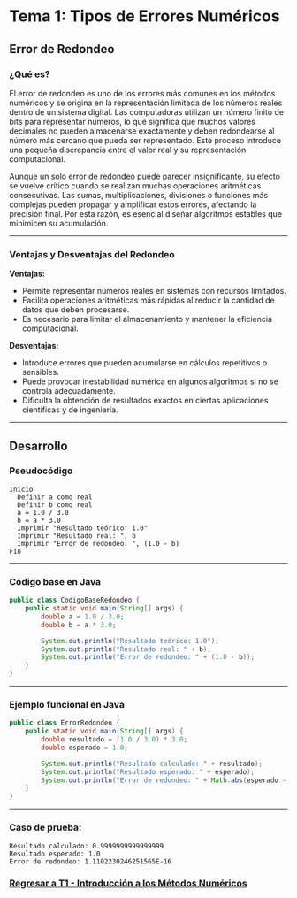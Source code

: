 # Tema 1: Tipos de Errores Numéricos

## Error de Redondeo

### ¿Qué es?

El error de redondeo es uno de los errores más comunes en los métodos numéricos y se origina en la representación limitada de los números reales dentro de un sistema digital. Las computadoras utilizan un número finito de bits para representar números, lo que significa que muchos valores decimales no pueden almacenarse exactamente y deben redondearse al número más cercano que pueda ser representado. Este proceso introduce una pequeña discrepancia entre el valor real y su representación computacional.

Aunque un solo error de redondeo puede parecer insignificante, su efecto se vuelve crítico cuando se realizan muchas operaciones aritméticas consecutivas. Las sumas, multiplicaciones, divisiones o funciones más complejas pueden propagar y amplificar estos errores, afectando la precisión final. Por esta razón, es esencial diseñar algoritmos estables que minimicen su acumulación.

---

### Ventajas y Desventajas del Redondeo

**Ventajas:**
- Permite representar números reales en sistemas con recursos limitados.
- Facilita operaciones aritméticas más rápidas al reducir la cantidad de datos que deben procesarse.
- Es necesario para limitar el almacenamiento y mantener la eficiencia computacional.

**Desventajas:**
- Introduce errores que pueden acumularse en cálculos repetitivos o sensibles.
- Puede provocar inestabilidad numérica en algunos algoritmos si no se controla adecuadamente.
- Dificulta la obtención de resultados exactos en ciertas aplicaciones científicas y de ingeniería.

---

## Desarrollo

### Pseudocódigo

```text
Inicio
  Definir a como real
  Definir b como real
  a = 1.0 / 3.0
  b = a * 3.0
  Imprimir "Resultado teórico: 1.0"
  Imprimir "Resultado real: ", b
  Imprimir "Error de redondeo: ", (1.0 - b)
Fin
```

---

### Código base en Java

```java
public class CodigoBaseRedondeo {
    public static void main(String[] args) {
        double a = 1.0 / 3.0;
        double b = a * 3.0;

        System.out.println("Resultado teórico: 1.0");
        System.out.println("Resultado real: " + b);
        System.out.println("Error de redondeo: " + (1.0 - b));
    }
}
```

---

### Ejemplo funcional en Java

```java
public class ErrorRedondeo {
    public static void main(String[] args) {
        double resultado = (1.0 / 3.0) * 3.0;
        double esperado = 1.0;

        System.out.println("Resultado calculado: " + resultado);
        System.out.println("Resultado esperado: " + esperado);
        System.out.println("Error de redondeo: " + Math.abs(esperado - resultado));
    }
}
```

---

### Caso de prueba:

```
Resultado calculado: 0.9999999999999999  
Resultado esperado: 1.0  
Error de redondeo: 1.1102230246251565E-16
```
### [Regresar a T1 - Introducción a los Métodos Numéricos](https://github.com/Yayackie/Trabajos_Metodos-Numericos/blob/main/T1%20-%20Introducci%C3%B3n%20a%20los%20m%C3%A9todos%20num%C3%A9ricos/Introducci%C3%B3n%20a%20los%20m%C3%A9todos%20n%C3%BAmericos.md)
